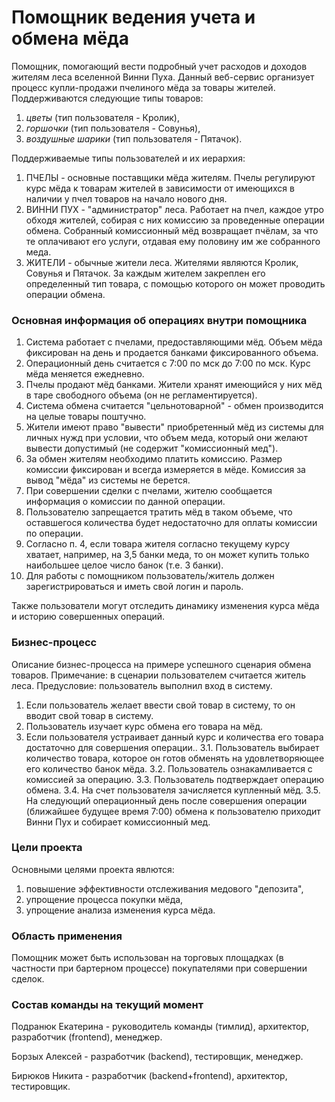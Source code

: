 # Помощник ведения учета и обмена мёда #

Помощник, помогающий вести подробный учет расходов и доходов жителям леса вселенной Винни Пуха.
Данный веб-сервис организует процесс купли-продажи пчелиного мёда за товары жителей. Поддерживаются следующие типы товаров:

1. *цветы* (тип пользователя - Кролик),
2. *горшочки* (тип пользователя - Совунья),
3. *воздушные шарики* (тип пользователя - Пятачок).

Поддерживаемые типы пользователей и их иерархия:

1. ПЧЕЛЫ - основные поставщики мёда жителям. Пчелы регулируют курс мёда к товарам жителей в зависимости от имеющихся в наличии у пчел товаров на начало нового дня.
2. ВИННИ ПУХ - "администратор" леса. Работает на пчел, каждое утро обходя жителей, собирая с них комиссию за проведенные операции обмена. Собранный комиссионный мёд возвращает пчёлам, за что те оплачивают его услуги, отдавая ему половину им же собранного меда.
3. ЖИТЕЛИ - обычные жители леса. Жителями являются Кролик, Совунья и Пятачок. За каждым жителем закреплен его определенный тип товара, с помощью которого он может проводить операции обмена.

### Основная информация об операциях внутри помощника ###

1. Система работает с пчелами, предоставляющими мёд. Объем мёда фиксирован на день и продается банками фиксированного объема. 
2. Операционный день считается с 7:00 по мск до 7:00 по мск. Курс мёда меняется ежедневно.
3. Пчелы продают мёд банками. Жители хранят имеющийся у них мёд в таре свободного объема (он не регламентируется).
4. Система обмена считается "цельнотоварной" - обмен производится на целые товары поштучно.
5. Жители имеют право "вывести" приобретенный мёд из системы для личных нужд при условии, что объем меда, который они желают вывести допустимый (не содержит "комиссионный мед").
6. За обмен жителям необходимо платить комиссию. Размер комиссии фиксирован и всегда измеряется в мёде. Комиссия за вывод "мёда" из системы не берется.
7. При совершении сделки с пчелами, жителю сообщается информация о комиссии по данной операции. 
8. Пользователю запрещается тратить мёд в таком объеме, что оставшегося количества будет недостаточно для оплаты комиссии по операции.
9. Согласно п. 4, если товара жителя согласно текущему курсу хватает, например, на 3,5 банки меда, то он может купить только наибольшее целое число банок (т.е. 3 банки).
10. Для работы с помощником пользователь/житель должен зарегистрироваться и иметь свой логин и пароль.

Также пользователи могут отследить динамику изменения курса мёда и историю совершенных операций.

### Бизнес-процесс ###

Описание бизнес-процесса на примере успешного сценария обмена товаров.
Примечание: в сценарии пользователем считается житель леса.
Предусловие: пользователь выполнил вход в систему.

1. Если пользователь желает ввести свой товар в систему, то он вводит свой товар в систему.
2. Пользователь изучает курс обмена его товара на мёд.
3. Если пользователя устраивает данный курс и количества его товара достаточно для совершения операции..
	3.1. Пользователь выбирает количество товара, которое он готов обменять на удовлетворяющее его количество банок мёда.
	3.2. Пользователь ознакамливается с комиссией за операцию.
	3.3. Пользователь подтверждает операцию обмена.
	3.4. На счет пользователя зачисляется купленный мёд.
	3.5. На следующий операционный день после совершения операции (ближайшее будущее время 7:00) обмена к пользователю приходит Винни Пух и собирает комиссионный мед.

### Цели проекта ###

Основными целями проекта явлются:

1. повышение эффективности отслеживания медового "депозита",
2. упрощение процесса покупки мёда,
3. упрощение анализа изменения курса мёда.

### Область применения ###

Помощник может быть использован на торговых площадках (в частности при бартерном процессе) покупателями при совершении сделок.

### Состав команды на текущий момент ###

Подранюк Екатерина - руководитель команды (тимлид), архитектор, разработчик (frontend), менеджер.

Борзых Алексей - разработчик (backend), тестировщик, менеджер.

Бирюков Никита - разработчик (backend+frontend), архитектор, тестировщик.